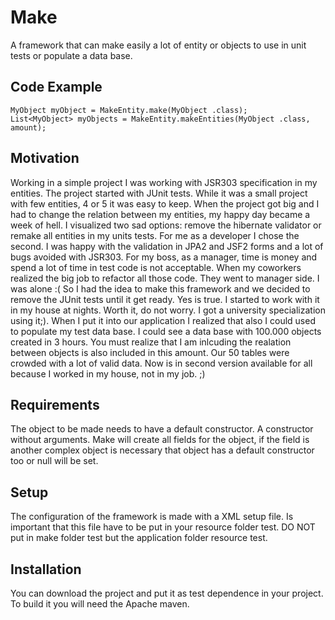 # Make
A framework that can make easily a lot of entity or objects to use in unit tests or populate a data base.

## Code Example

```<java>
MyObject myObject = MakeEntity.make(MyObject .class);
List<MyObject> myObjects = MakeEntity.makeEntities(MyObject .class, amount);
```
## Motivation
Working in a simple project I was working with JSR303 specification in my entities. The project started with JUnit tests.
While it was a small project with few entities, 4 or 5 it was easy to keep.
When the project got big and I had to change the relation between my entities, my happy day became a week of hell.
I visualized two sad options: remove the hibernate validator or remake all entities in my units tests.
For me as a developer I chose the second. I was happy with the validation in JPA2 and JSF2 forms and a lot of bugs avoided with JSR303.
For my boss, as a manager, time is money and spend a lot of time in test code is not acceptable.
When my coworkers realized the big job to refactor all those code. They went to manager side. I was alone :(
So I had the idea to make this framework and we decided to remove the JUnit tests until it get ready.
Yes is true. I started to work with it in my house at nights. Worth it, do not worry. I got a university specialization using it;).
When I put it into our application I realized that also I could used to populate my test data base. I could see a data base with 100.000 objects created in 3 hours. You must realize that I am inlcuding the realation between objects is also included in this amount. Our 50 tables were crowded with a lot of valid data.
Now is in second version available for all because I worked in my house, not in my job. ;)

## Requirements
The object to be made needs to have a default constructor. A constructor without arguments.
Make will create all fields for the object, if the field is another complex object is necessary that object has a default constructor too or null will be set.

## Setup
The configuration of the framework is made with a XML setup file. Is important that this file have to be put in your resource folder test.
DO NOT put in make folder test but the application folder resource test. 


## Installation
You can download the project and put it as test dependence in your project.
To build it you will need the Apache maven.
